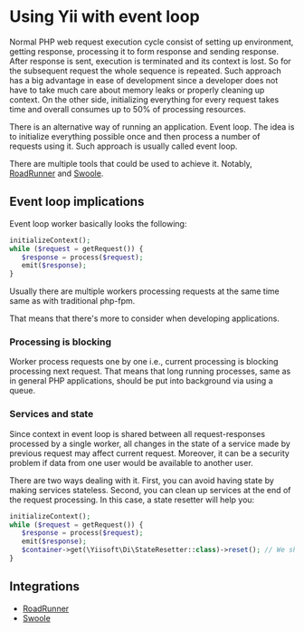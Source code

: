 # Using Yii with event loop

Normal PHP web request execution cycle consist of setting up environment, getting response, processing it to form response
and sending response. After response is sent, execution is terminated and its context is lost. So for the subsequent 
request the whole sequence is repeated. Such approach has a big advantage in ease of development since a developer does not
have to take much care about memory leaks or properly cleaning up context. On the other side, initializing everything for
every request takes time and overall consumes up to 50% of processing resources.

There is an alternative way of running an application. Event loop. The idea is to initialize everything possible once
and then process a number of requests using it. Such approach is usually called event loop.

There are multiple tools that could be used to achieve it. Notably, [RoadRunner](https://roadrunner.dev/) and
[Swoole](https://www.swoole.co.uk/).

## Event loop implications

Event loop worker basically looks the following:

```php
initializeContext();
while ($request = getRequest()) {
   $response = process($request);
   emit($response);
}
```

Usually there are multiple workers processing requests at the same time same as with traditional php-fpm.

That means that there's more to consider when developing applications.

### Processing is blocking

Worker process requests one by one i.e., current processing is blocking processing next request. That means that
long running processes, same as in general PHP applications, should be put into background via using a queue.

### Services and state

Since context in event loop is shared between all request-responses processed by a single worker, all changes
in the state of a service made by previous request may affect current request. Moreover, it can be a security problem
if data from one user would be available to another user.

There are two ways dealing with it. First, you can avoid having state by making services stateless. Second, you can
clean up services at the end of the request processing. In this case, a state resetter will help you:

```php
initializeContext();
while ($request = getRequest()) {
   $response = process($request);
   emit($response);
   $container->get(\Yiisoft\Di\StateResetter::class)->reset(); // We should reset the state of such services every request.
}
```

## Integrations

- [RoadRunner](using-yii-with-roadrunner.md)
- [Swoole](using-yii-with-swoole.md)
